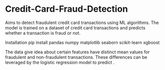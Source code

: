 # Credit-Card-Fraud-Detection
Aims to detect fraudulent credit card transactions using ML algorithms. The model is trained on a dataset of credit card transactions and predicts whether a transaction is fraud or not.

Installation 
pip install pandas numpy matplotlib seaborn scikit-learn xgboost

The data give idea about certain features have distinct mean values for fraudulent and non-fraudulent transactions. These differences can be leveraged by the logistic regression model to predict . 
